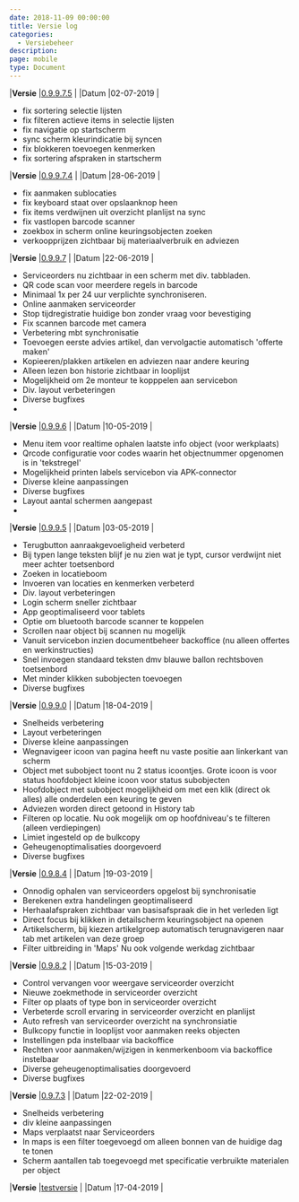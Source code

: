 ```yaml
---
date: 2018-11-09 00:00:00
title: Versie log
categories:
  - Versiebeheer
description:
page: mobile
type: Document
---
```

|**Versie** |[0.9.9.7.5](http://apk4umobile.v2.ignissoftware.nl/apkupdates/mobilev2/Ignis.9975.apk) | |Datum |02-07-2019 |
* fix sortering selectie lijsten
* fix filteren actieve items in selectie lijsten
* fix navigatie op startscherm
* sync scherm kleurindicatie bij syncen
* fix blokkeren toevoegen kenmerken
* fix sortering afspraken in startscherm

|**Versie** |[0.9.9.7.4](http://apk4umobile.v2.ignissoftware.nl/apkupdates/mobilev2/Ignis.9974.apk) | |Datum |28-06-2019 |
* fix aanmaken sublocaties
* fix keyboard staat over opslaanknop heen
* fix items verdwijnen uit overzicht planlijst na sync
* fix vastlopen barcode scanner
* zoekbox in scherm online keuringsobjecten zoeken
* verkoopprijzen zichtbaar bij materiaalverbruik en adviezen

|**Versie** |[0.9.9.7](http://apk4umobile.v2.ignissoftware.nl/apkupdates/mobilev2/Ignis.9973.apk) | |Datum |22-06-2019 |
* Serviceorders nu zichtbaar in een scherm met div. tabbladen.
* QR code scan voor meerdere regels in barcode
* Minimaal 1x per 24 uur verplichte synchroniseren.
* Online aanmaken serviceorder
* Stop tijdregistratie huidige bon zonder vraag voor bevestiging
* Fix scannen barcode met camera
* Verbetering mbt synchronisatie
* Toevoegen eerste advies artikel, dan vervolgactie automatisch 'offerte maken' 
* Kopieeren/plakken artikelen en adviezen naar andere keuring
* Alleen lezen bon historie zichtbaar in looplijst
* Mogelijkheid om 2e monteur te kopppelen aan servicebon
* Div. layout verbeteringen
* Diverse bugfixes
* 

|**Versie** |[0.9.9.6](http://apk4umobile.v2.ignissoftware.nl/apkupdates/mobilev2/Ignis.9962.apk) | |Datum |10-05-2019 |
* Menu item voor realtime ophalen laatste info object (voor werkplaats)
* Qrcode configuratie voor codes waarin het objectnummer opgenomen is in 'tekstregel'
* Mogelijkheid printen labels servicebon via APK-connector
* Diverse kleine aanpassingen
* Diverse bugfixes
* Layout aantal schermen aangepast
* 

|**Versie** |[0.9.9.5](http://apk4umobile.v2.ignissoftware.nl/apkupdates/mobilev2/Ignis.995.apk) | |Datum |03-05-2019 |
* Terugbutton aanraakgevoeligheid verbeterd
* Bij typen lange teksten blijf je nu zien wat je typt, cursor verdwijnt niet meer achter toetsenbord
* Zoeken in locatieboom
* Invoeren van locaties en kenmerken verbeterd
* Div. layout verbeteringen
* Login scherm sneller zichtbaar
* App geoptimaliseerd voor tablets
* Optie om bluetooth barcode scanner te koppelen
* Scrollen naar object bij scannen nu mogelijk
* Vanuit servicebon inzien documentbeheer backoffice (nu alleen offertes en werkinstructies)
* Snel invoegen standaard teksten dmv blauwe ballon rechtsboven toetsenbord
* Met minder klikken subobjecten toevoegen
* Diverse bugfixes
  

|**Versie** |[0.9.9.0](http://apk4umobile.v2.ignissoftware.nl/apkupdates/mobilev2/Ignis.990.apk) | |Datum |18-04-2019 |
* Snelheids verbetering
* Layout verbeteringen
* Diverse kleine aanpassingen
* Wegnavigeer icoon van pagina heeft nu vaste positie aan linkerkant van scherm
* Object met subobject toont nu 2 status icoontjes. Grote icoon is voor status hoofdobject kleine icoon voor status subobjecten
* Hoofdobject met subobject mogelijkheid om met een klik (direct ok alles) alle onderdelen een keuring te geven
* Adviezen worden direct getoond in History tab
* Filteren op locatie. Nu ook mogelijk om op hoofdniveau's te filteren (alleen verdiepingen)
* Limiet ingesteld op de bulkcopy
* Geheugenoptimalisaties doorgevoerd
* Diverse bugfixes


|**Versie** |[0.9.8.4](http://apk4umobile.v2.ignissoftware.nl/apkupdates/mobilev2/Ignis.984.apk) | |Datum |19-03-2019 |
* Onnodig ophalen van serviceorders opgelost bij synchronisatie
* Berekenen extra handelingen geoptimaliseerd
* Herhaalafspraken zichtbaar van basisafspraak die in het verleden ligt
* Direct focus bij klikken in  detailscherm keuringsobject na openen
* Artikelscherm, bij kiezen artikelgroep automatisch terugnavigeren naar tab met artikelen van deze groep
* Filter uitbreiding in 'Maps'  Nu ook volgende werkdag zichtbaar

|**Versie** |[0.9.8.2](http://apk4umobile.v2.ignissoftware.nl/apkupdates/mobilev2/Ignis.982.apk) | |Datum |15-03-2019 |
* Control vervangen voor weergave serviceorder overzicht
* Nieuwe zoekmethode in serviceorder overzicht
* Filter op plaats of type bon in serviceorder overzicht
* Verbeterde scroll ervaring in serviceorder overzicht en planlijst
* Auto refresh van serviceorder overzicht na synchronsiatie
* Bulkcopy functie in looplijst voor aanmaken reeks objecten
* Instellingen pda instelbaar via backoffice
* Rechten voor aanmaken/wijzigen in kenmerkenboom via backoffice instelbaar
* Diverse geheugenoptimalisaties doorgevoerd
* Diverse bugfixes

|**Versie** |[0.9.7.3](http://apk4umobile.v2.ignissoftware.nl/apkupdates/mobilev2/Ignis.973.apk) | |Datum |22-02-2019 |
* Snelheids verbetering
* div kleine aanpassingen
* Maps verplaatst naar Serviceorders
* In maps is een filter toegevoegd om alleen bonnen van de huidige dag te tonen
* Scherm aantallen tab toegevoegd met specificatie verbruikte materialen per object


|**Versie** |[testversie](http://apk4umobile.v2.ignissoftware.nl/apkupdates/mobilev2/Ignis.test.apk) | |Datum |17-04-2019 |
